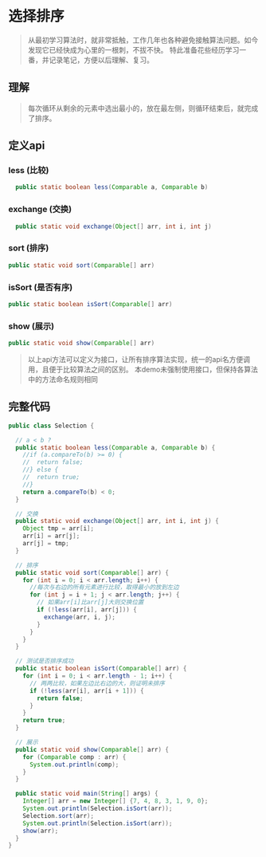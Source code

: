 # 选择排序

> 从最初学习算法时，就非常抵触，工作几年也各种避免接触算法问题。如今发现它已经快成为心里的一根刺，不拔不快。
>  特此准备花些经历学习一番，并记录笔记，方便以后理解、复习。


## 理解

> 每次循环从剩余的元素中选出最小的，放在最左侧，则循环结束后，就完成了排序。

## 定义api

### less (比较)

```java
  public static boolean less(Comparable a, Comparable b)
```

### exchange (交换)

```java
  public static void exchange(Object[] arr, int i, int j)
```

### sort (排序)
```java
public static void sort(Comparable[] arr)
```

### isSort (是否有序)

```java
public static boolean isSort(Comparable[] arr)
```
### show (展示)

```java
public static void show(Comparable[] arr)
```

> 以上api方法可以定义为接口，让所有排序算法实现，统一的api名方便调用，且便于比较算法之间的区别。
> 本demo未强制使用接口，但保持各算法中的方法命名规则相同

## 完整代码

```java
public class Selection {

  // a < b ?
  public static boolean less(Comparable a, Comparable b) {
    //if (a.compareTo(b) >= 0) {
    //  return false;
    //} else {
    //  return true;
    //}
    return a.compareTo(b) < 0;
  }

  // 交换
  public static void exchange(Object[] arr, int i, int j) {
    Object tmp = arr[i];
    arr[i] = arr[j];
    arr[j] = tmp;
  }

  // 排序
  public static void sort(Comparable[] arr) {
    for (int i = 0; i < arr.length; i++) {
      //每次与右边的所有元素进行比较，取得最小的放到左边
      for (int j = i + 1; j < arr.length; j++) {
        // 如果arr[i]比arr[j]大则交换位置
        if (!less(arr[i], arr[j])) {
          exchange(arr, i, j);
        }
      }
    }
  }

  // 测试是否排序成功
  public static boolean isSort(Comparable[] arr) {
    for (int i = 0; i < arr.length - 1; i++) {
      // 两两比较，如果左边比右边的大，则证明未排序
      if (!less(arr[i], arr[i + 1])) {
        return false;
      }
    }
    return true;
  }

  // 展示
  public static void show(Comparable[] arr) {
    for (Comparable comp : arr) {
      System.out.println(comp);
    }
  }

  public static void main(String[] args) {
    Integer[] arr = new Integer[] {7, 4, 8, 3, 1, 9, 0};
    System.out.println(Selection.isSort(arr));
    Selection.sort(arr);
    System.out.println(Selection.isSort(arr));
    show(arr);
  }
}
```

